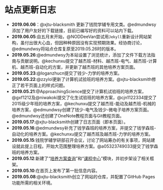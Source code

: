 # 站点更新日志
- **2019.06.06**：@xjtu-blacksmith 更新了钱院学辅专用文类。@edmundwsy 添加了用户友好的下载链接，目前已编写好的资料可以站内下载。
- **2019.06.05**:自五月末开始，@NODDeeVan尝试用`Jekyll`重新设计网站架构，虽付出很大心血，但因种种原因没有实现预期效果。经协商讨论，@edmundwsy将站点仓库复原至2019.05.26时的版本。
- **2019.05.26**:@edmundwsy为本站设置了浏览统计，添加了文件下载方法指南与贡献说明。@kechunxu提交了越杰班-材料、越杰班-电气、越杰班-计算机、越杰班-自动化的方案，并更新了越杰班的其他培养方案页面。
- **2019.05.23**:@loganzhucn提交了钱少-力学的培养方案。
- **2019.05.22**:@zzylol更新了计算机试验班的培养方案。@xjtu-blacksmith修正了若干页面上的样式问题。
- **2019.05.21**:@ApproachingScience提交了计算机试验班的培养方案，@gxf1212及@niwakoki提交了化生试验班的培养方案，@cjn1122334提交了2015级少年班的培养方案，@kechunxu提交了越杰班-能动及越杰班-机械的培养方案，@edmundwsy创建了钱少-电气及钱少-微电子培养方案页面。@edmundwsy还创建了OneNote教程页面与Git教程页面。
- **2019.05.17**:@xjtu-blacksmith创建了日志页面（即本页面）。
- **2019.05.16**:@edmundwsy补充了钱学森班的培养方案，并提交了钱学森班-自动化的培养方案。@kechunxu提交了越杰班及越杰班-力学的培养方案。
- **2019.05.15**:钱院学辅学研部召开会议，讨论了网站筹办的有关事项，网站建设就此提上日程。开始大范围整理培养方案。@a05323749033提交了钱学森班的培养方案。
- **2019.05.12**:新建了“[培养方案查询](/program/)”和“[课程中心](/course/)”模块，并初步架设了相关框架。
- **2019.05.10**:在首页上发布了第一批信息内容。
- **2019.05.08**:@xjtu-blacksmith创立了网站的仓库，并配置了GitHub Pages功能所需的相关环境。
